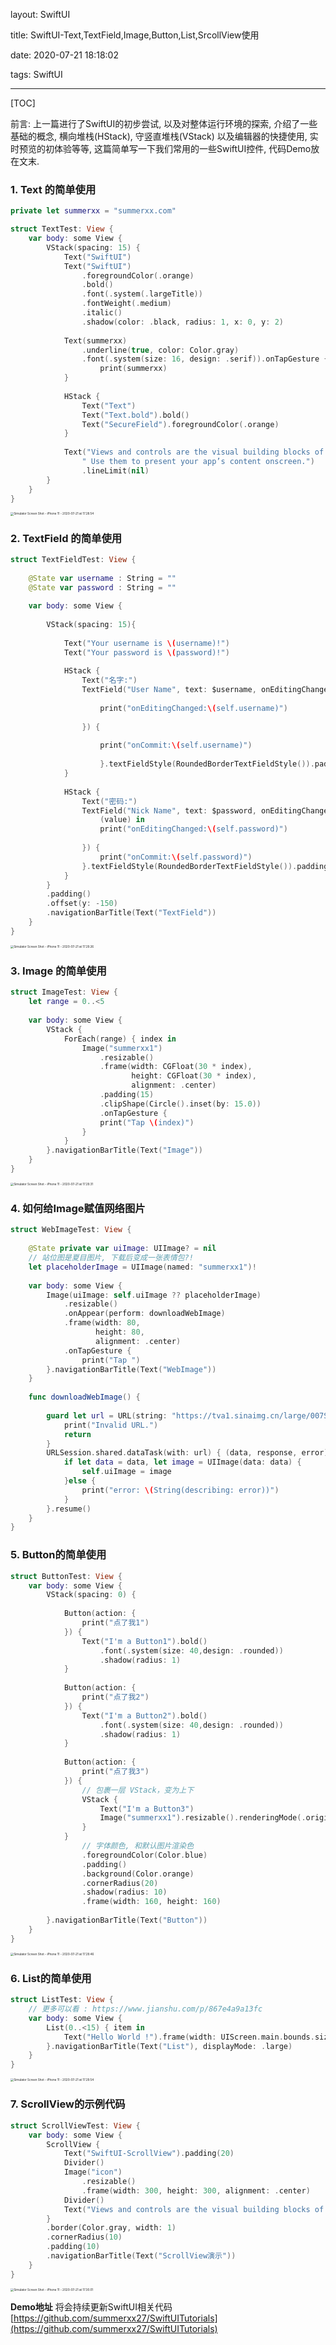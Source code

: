 layout: SwiftUI

title: SwiftUI-Text,TextField,Image,Button,List,SrcollView使用

date: 2020-07-21 18:18:02

tags: SwiftUI

------

[TOC]

前言: 上一篇进行了SwiftUI的初步尝试, 以及对整体运行环境的探索, 介绍了一些基础的概念, 横向堆栈(HStack), 守竖直堆栈(VStack) 以及编辑器的快捷使用, 实时预览的初体验等等, 这篇简单写一下我们常用的一些SwiftUI控件, 代码Demo放在文末.



<!--more-->

### 1. Text 的简单使用

```swift
private let summerxx = "summerxx.com"

struct TextTest: View {
    var body: some View {
        VStack(spacing: 15) {
            Text("SwiftUI")
            Text("SwiftUI")
                .foregroundColor(.orange)
                .bold()
                .font(.system(.largeTitle))
                .fontWeight(.medium)
                .italic()
                .shadow(color: .black, radius: 1, x: 0, y: 2)
            
            Text(summerxx)
                .underline(true, color: Color.gray)
                .font(.system(size: 16, design: .serif)).onTapGesture {
                    print(summerxx)
            }
            
            HStack {
                Text("Text")
                Text("Text.bold").bold()
                Text("SecureField").foregroundColor(.orange)
            }
            
            Text("Views and controls are the visual building blocks of your app’s user interface." +
                " Use them to present your app’s content onscreen.")
                .lineLimit(nil)
        }
    }
}
```

<img src="https://tva1.sinaimg.cn/large/007S8ZIlly1ggyq42c4ymj30n01dsac8.jpg" alt="Simulator Screen Shot - iPhone 11 - 2020-07-21 at 17.28.54" style="zoom: 33%;" />

### 2. TextField 的简单使用

```Swift
struct TextFieldTest: View {
    
    @State var username : String = ""
    @State var password : String = ""
    
    var body: some View {
        
        VStack(spacing: 15){
            
            Text("Your username is \(username)!")
            Text("Your password is \(password)!")
            
            HStack {
                Text("名字:")
                TextField("User Name", text: $username, onEditingChanged: { (value) in
                    
                    print("onEditingChanged:\(self.username)")
                    
                }) {
                    
                    print("onCommit:\(self.username)")
                    
                    }.textFieldStyle(RoundedBorderTextFieldStyle()).padding(10).padding(EdgeInsets(top: 0, leading: 20, bottom: 0, trailing: 20))
            }
            
            HStack {
                Text("密码:")
                TextField("Nick Name", text: $password, onEditingChanged: {
                    (value) in
                    print("onEditingChanged:\(self.password)")
                    
                }) {
                    print("onCommit:\(self.password)")
                }.textFieldStyle(RoundedBorderTextFieldStyle()).padding(10).padding(EdgeInsets(top: 0, leading: 20, bottom: 0, trailing: 20))
            }
        }
        .padding()
        .offset(y: -150)
        .navigationBarTitle(Text("TextField"))
    }
}

```

<img src="https://tva1.sinaimg.cn/large/007S8ZIlly1ggyq6etyeij30n01dsmyw.jpg" alt="Simulator Screen Shot - iPhone 11 - 2020-07-21 at 17.29.26" style="zoom:33%;" />

### 3. Image 的简单使用

```Swift
struct ImageTest: View {
    let range = 0..<5
    
    var body: some View {
        VStack {
            ForEach(range) { index in
                Image("summerxx1")
                    .resizable()
                    .frame(width: CGFloat(30 * index),
                           height: CGFloat(30 * index),
                           alignment: .center)
                    .padding(15)
                    .clipShape(Circle().inset(by: 15.0))
                    .onTapGesture {
                    print("Tap \(index)")
                }
            }
        }.navigationBarTitle(Text("Image"))
    }
}
```

<img src="https://tva1.sinaimg.cn/large/007S8ZIlly1ggyq8oe6nwj30n01dstfd.jpg" alt="Simulator Screen Shot - iPhone 11 - 2020-07-21 at 17.29.31" style="zoom:33%;" />

### 4. 如何给Image赋值网络图片

```swift
struct WebImageTest: View {
    
    @State private var uiImage: UIImage? = nil
    // 站位图是夏目图片, 下载后变成一张表情包?!
    let placeholderImage = UIImage(named: "summerxx1")!
    
    var body: some View {
        Image(uiImage: self.uiImage ?? placeholderImage)
            .resizable()
            .onAppear(perform: downloadWebImage)
            .frame(width: 80,
                   height: 80,
                   alignment: .center)
            .onTapGesture {
                print("Tap ")
        }.navigationBarTitle(Text("WebImage"))
    }
    
    func downloadWebImage() {
        
        guard let url = URL(string: "https://tva1.sinaimg.cn/large/007S8ZIlly1ggyn061g4jj305e05gwfo.jpg") else {
            print("Invalid URL.")
            return
        }
        URLSession.shared.dataTask(with: url) { (data, response, error) in
            if let data = data, let image = UIImage(data: data) {
                self.uiImage = image
            }else {
                print("error: \(String(describing: error))")
            }
        }.resume()
    }
}
```

### 5. Button的简单使用

```swift
struct ButtonTest: View {
    var body: some View {
        VStack(spacing: 0) {
            
            Button(action: {
                print("点了我1")
            }) {
                Text("I'm a Button1").bold()
                    .font(.system(size: 40,design: .rounded))
                    .shadow(radius: 1)
            }
            
            Button(action: {
                print("点了我2")
            }) {
                Text("I'm a Button2").bold()
                    .font(.system(size: 40,design: .rounded))
                    .shadow(radius: 1)
            }
            
            Button(action: {
                print("点了我3")
            }) {
                // 包裹一层 VStack，变为上下
                VStack {
                    Text("I'm a Button3")
                    Image("summerxx1").resizable().renderingMode(.original)
                }
            }
                // 字体颜色, 和默认图片渲染色
                .foregroundColor(Color.blue)
                .padding()
                .background(Color.orange)
                .cornerRadius(20)
                .shadow(radius: 10)
                .frame(width: 160, height: 160)
            
        }.navigationBarTitle(Text("Button"))
    }
}
```

<img src="https://tva1.sinaimg.cn/large/007S8ZIlly1ggyqck6xo8j30n01dsmze.jpg" alt="Simulator Screen Shot - iPhone 11 - 2020-07-21 at 17.29.46" style="zoom:33%;" />

### 6. List的简单使用

```swift
struct ListTest: View {
    // 更多可以看 : https://www.jianshu.com/p/867e4a9a13fc
    var body: some View {
        List(0..<15) { item in
            Text("Hello World !").frame(width: UIScreen.main.bounds.size.width, height: 60, alignment: Alignment.center)
        }.navigationBarTitle(Text("List"), displayMode: .large)
    }
}
```

<img src="https://tva1.sinaimg.cn/large/007S8ZIlly1ggyqe836h7j30n01dswg3.jpg" alt="Simulator Screen Shot - iPhone 11 - 2020-07-21 at 17.29.54" style="zoom:33%;" />

### 7. ScrollView的示例代码

```Swift
struct ScrollViewTest: View {
    var body: some View {
        ScrollView {
            Text("SwiftUI-ScrollView").padding(20)
            Divider()
            Image("icon")
                .resizable()
                .frame(width: 300, height: 300, alignment: .center)
            Divider()
            Text("Views and controls are the visual building blocks of your app’s user interface.")
        }
        .border(Color.gray, width: 1)
        .cornerRadius(10)
        .padding(10)
        .navigationBarTitle(Text("ScrollView演示"))
    }
}
```

<img src="https://tva1.sinaimg.cn/large/007S8ZIlly1ggyqfxluqfj30n01ds0u9.jpg" alt="Simulator Screen Shot - iPhone 11 - 2020-07-21 at 17.30.01" style="zoom: 33%;" />

**Demo地址** 将会持续更新SwiftUI相关代码
[https://github.com/summerxx27/SwiftUITutorials](https://github.com/summerxx27/SwiftUITutorials)